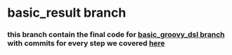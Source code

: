 # basic_result branch

### this branch contain the final code for [basic_groovy_dsl branch](https://github.com/Bassem-Kamal/GroovyToKtolinkDsl/tree/1-basic-groovy-dsl)  with commits for every step we covered  [here](https://github.com/Bassem-Kamal/GroovyToKtolinkDsl/blob/1-basic-groovy-dsl/README.md)
